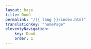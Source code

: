 ```yaml
---
layout: base
title: Domů
permalink: "/{{ lang }}/index.html"
translationKey: "homePage"
eleventyNavigation:
    key: Domů
    order: 1
---
```

